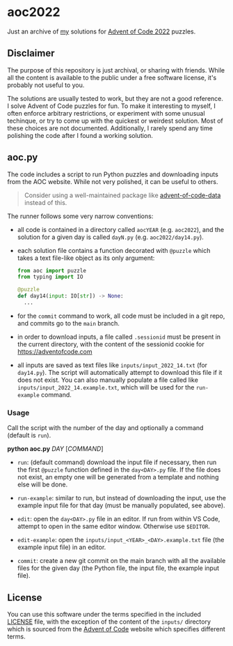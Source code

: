 # aoc2022
Just an archive of [my](https://github.com/sorcio) solutions for [Advent of
Code 2022](https://adventofcode.com/2022) puzzles.

## Disclaimer

The purpose of this repository is just archival, or sharing with friends. While
all the content is available to the public under a free software license, it's
probably not useful to you.

The solutions are usually tested to work, but they are not a good reference.
I solve Advent of Code puzzles for fun. To make it interesting to myself,
I often enforce arbitrary restrictions, or experiment with some unusual
techinque, or try to come up with the quickest or weirdest solution. Most of
these choices are not documented. Additionally, I rarely spend any time
polishing the code after I found a working solution.

## aoc.py

The code includes a script to run Python puzzles and downloading inputs from
the AOC website. While not very polished, it can be useful to others.

> Consider using a well-maintained package like
> [advent-of-code-data](https://pypi.org/project/advent-of-code-data/) instead
> of this.

The runner follows some very narrow conventions:

- all code is contained in a directory called `aocYEAR` (e.g. `aoc2022`), and
  the solution for a given day is called `dayN.py` (e.g. `aoc2022/day14.py`).

- each solution file contains a function decorated with `@puzzle` which takes a
  text file-like object as its only argument:

  ```python
  from aoc import puzzle
  from typing import IO

  @puzzle
  def day14(input: IO[str]) -> None:
    ...
  ```

- for the `commit` command to work, all code must be included in a git repo,
  and commits go to the `main` branch.

- in order to download inputs, a file called `.sessionid` must be present in
  the current directory, with the content of the sessionid cookie for
  https://adventofcode.com

- all inputs are saved as text files like `inputs/input_2022_14.txt` (for
  `day14.py`). The script will automatically attempt to download this file if
  it does not exist. You can also manually populate a file called like
  `inputs/input_2022_14.example.txt`, which will be used for the `run-example`
  command.

### Usage

Call the script with the number of the day and optionally a command (default is
`run`).

**python aoc.py** *DAY* [*COMMAND*]

* `run`: (default command) download the input file if necessary, then run the
  first `@puzzle` function defined in the `day<DAY>.py` file. If the file does
  not exist, an empty one will be generated from a template and nothing else
  will be done.

* `run-example`: similar to run, but instead of downloading the input, use the
  example input file for that day (must be manually populated, see above).

* `edit`: open the `day<DAY>.py` file in an editor. If run from within VS Code,
  attempt to open in the same editor window. Otherwise use `$EDITOR`.

* `edit-example`: open the `inputs/input_<YEAR>_<DAY>.example.txt` file (the
   example input file) in an editor.

* `commit`: create a new git commit on the main branch with all the available
  files for the given day (the Python file, the input file, the example input
  file).

## License

You can use this software under the terms specified in the included
[LICENSE](LICENSE) file, with the exception of the content of the `inputs/`
directory which is sourced from the [Advent of Code](https://adventofcode.com/)
website which specifies different terms.
